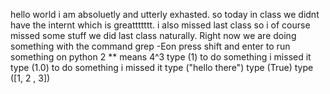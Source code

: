 hello world i am absoluetly and utterly exhasted. 
so today in class we didnt have the internt which is greattttttt. 
i also missed last class so i of course missed some stuff we did last class naturally. 
Right now we are doing something with the command grep -Eon
press shift and enter to run something on python
2 ** means 4^3
type (1) to do something i missed it
type (1.0) to do something i missed it 
type ("hello there")
type (True) 
type ([1, 2 , 3])
